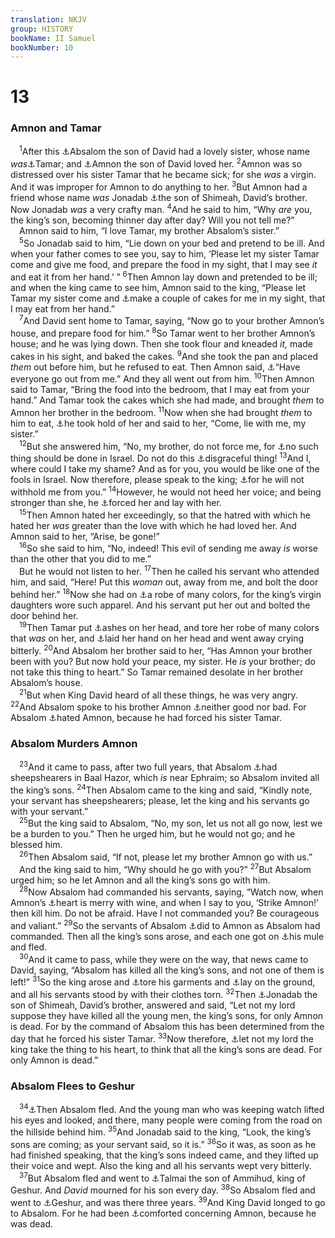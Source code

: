 ```yaml
---
translation: NKJV
group: HISTORY
bookName: II Samuel 
bookNumber: 10
---
```


<div class="title"><h1>13</h1><h3>Amnon and Tamar</h3></div>
<span class="verse 2sa_13_1"> <sup>1</sup>After this <a data-toggle="tooltip" data-placement="bottom" title="1 Chr. 20:2">⚓</a>Absalom the son of David had a lovely sister, whose name <i>was</i><a data-toggle="tooltip" data-placement="bottom" title="2 Sam. 3:2, 3; 1 Chr. 3:2">⚓</a>Tamar; and <a data-toggle="tooltip" data-placement="bottom" title="1 Chr. 3:9">⚓</a>Amnon the son of David loved her. </span>
<span class="verse 2sa_13_2"><sup>2</sup>Amnon was so distressed over his sister Tamar that he became sick; for she <i>was</i> a virgin. And it was improper for Amnon to do anything to her. </span>
<span class="verse 2sa_13_3"><sup>3</sup>But Amnon had a friend whose name <i>was</i> Jonadab <a data-toggle="tooltip" data-placement="bottom" title="2 Sam. 3:2">⚓</a>the son of Shimeah, David’s brother. Now Jonadab <i>was</i> a very crafty man. </span>
<span class="verse 2sa_13_4"><sup>4</sup>And he said to him, “Why <i>are</i> you, the king’s son, becoming thinner day after day? Will you not tell me?”<br/> Amnon said to him, “I love Tamar, my brother Absalom’s sister.”<br/></span>
<span class="verse 2sa_13_5"> <sup>5</sup>So Jonadab said to him, “Lie down on your bed and pretend to be ill. And when your father comes to see you, say to him, ‘Please let my sister Tamar come and give me food, and prepare the food in my sight, that I may see <i>it</i> and eat it from her hand.’ ” </span>
<span class="verse 2sa_13_6"><sup>6</sup>Then Amnon lay down and pretended to be ill; and when the king came to see him, Amnon said to the king, “Please let Tamar my sister come and <a data-toggle="tooltip" data-placement="bottom" title="1 Sam. 16:9">⚓</a>make a couple of cakes for me in my sight, that I may eat from her hand.”<br/></span>
<span class="verse 2sa_13_7"> <sup>7</sup>And David sent home to Tamar, saying, “Now go to your brother Amnon’s house, and prepare food for him.” </span>
<span class="verse 2sa_13_8"><sup>8</sup>So Tamar went to her brother Amnon’s house; and he was lying down. Then she took flour and kneaded <i>it,</i> made cakes in his sight, and baked the cakes. </span>
<span class="verse 2sa_13_9"><sup>9</sup>And she took the pan and placed <i>them</i> out before him, but he refused to eat. Then Amnon said, <a data-toggle="tooltip" data-placement="bottom" title="Gen. 18:6">⚓</a>“Have everyone go out from me.” And they all went out from him. </span>
<span class="verse 2sa_13_10"><sup>10</sup>Then Amnon said to Tamar, “Bring the food into the bedroom, that I may eat from your hand.” And Tamar took the cakes which she had made, and brought <i>them</i> to Amnon her brother in the bedroom. </span>
<span class="verse 2sa_13_11"><sup>11</sup>Now when she had brought <i>them</i> to him to eat, <a data-toggle="tooltip" data-placement="bottom" title="Gen. 45:1">⚓</a>he took hold of her and said to her, “Come, lie with me, my sister.”<br/></span>
<span class="verse 2sa_13_12"> <sup>12</sup>But she answered him, “No, my brother, do not force me, for <a data-toggle="tooltip" data-placement="bottom" title="Gen. 39:12; (Deut. 27:22); Ezek. 22:11">⚓</a>no such thing should be done in Israel. Do not do this <a data-toggle="tooltip" data-placement="bottom" title="(Lev. 18:9–11; 20:17)">⚓</a>disgraceful thing! </span>
<span class="verse 2sa_13_13"><sup>13</sup>And I, where could I take my shame? And as for you, you would be like one of the fools in Israel. Now therefore, please speak to the king; <a data-toggle="tooltip" data-placement="bottom" title="Gen. 34:7; Judg. 19:23; 20:6">⚓</a>for he will not withhold me from you.” </span>
<span class="verse 2sa_13_14"><sup>14</sup>However, he would not heed her voice; and being stronger than she, he <a data-toggle="tooltip" data-placement="bottom" title="Gen. 20:12">⚓</a>forced her and lay with her.<br/></span>
<span class="verse 2sa_13_15"> <sup>15</sup>Then Amnon hated her exceedingly, so that the hatred with which he hated her <i>was</i> greater than the love with which he had loved her. And Amnon said to her, “Arise, be gone!”<br/></span>
<span class="verse 2sa_13_16"> <sup>16</sup>So she said to him, “No, indeed! This evil of sending me away <i>is</i> worse than the other that you did to me.”<br/> But he would not listen to her. </span>
<span class="verse 2sa_13_17"><sup>17</sup>Then he called his servant who attended him, and said, “Here! Put this <i>woman</i> out, away from me, and bolt the door behind her.” </span>
<span class="verse 2sa_13_18"><sup>18</sup>Now she had on <a data-toggle="tooltip" data-placement="bottom" title="Lev. 18:9; (Deut. 22:25; 27:22); 2 Sam. 12:11">⚓</a>a robe of many colors, for the king’s virgin daughters wore such apparel. And his servant put her out and bolted the door behind her.<br/></span>
<span class="verse 2sa_13_19"> <sup>19</sup>Then Tamar put <a data-toggle="tooltip" data-placement="bottom" title="Gen. 37:3; Judg. 5:30; Ps. 45:13, 14">⚓</a>ashes on her head, and tore her robe of many colors that <i>was</i> on her, and <a data-toggle="tooltip" data-placement="bottom" title="Josh. 7:6; 2 Sam. 1:2; Job 2:12; 42:6">⚓</a>laid her hand on her head and went away crying bitterly. </span>
<span class="verse 2sa_13_20"><sup>20</sup>And Absalom her brother said to her, “Has Amnon your brother been with you? But now hold your peace, my sister. He <i>is</i> your brother; do not take this thing to heart.” So Tamar remained desolate in her brother Absalom’s house.<br/></span>
<span class="verse 2sa_13_21"> <sup>21</sup>But when King David heard of all these things, he was very angry. </span>
<span class="verse 2sa_13_22"><sup>22</sup>And Absalom spoke to his brother Amnon <a data-toggle="tooltip" data-placement="bottom" title="Jer. 2:37">⚓</a>neither good nor bad. For Absalom <a data-toggle="tooltip" data-placement="bottom" title="Gen. 24:50; 31:24">⚓</a>hated Amnon, because he had forced his sister Tamar.<br/></span>
<div class="title"><h3>Absalom Murders Amnon</h3></div>
<span class="verse 2sa_13_23"> <sup>23</sup>And it came to pass, after two full years, that Absalom <a data-toggle="tooltip" data-placement="bottom" title="(Lev. 19:17, 18; 1 John 2:9, 11; 3:10, 12, 15)">⚓</a>had sheepshearers in Baal Hazor, which <i>is</i> near Ephraim; so Absalom invited all the king’s sons. </span>
<span class="verse 2sa_13_24"><sup>24</sup>Then Absalom came to the king and said, “Kindly note, your servant has sheepshearers; please, let the king and his servants go with your servant.”<br/></span>
<span class="verse 2sa_13_25"> <sup>25</sup>But the king said to Absalom, “No, my son, let us not all go now, lest we be a burden to you.” Then he urged him, but he would not go; and he blessed him.<br/></span>
<span class="verse 2sa_13_26"> <sup>26</sup>Then Absalom said, “If not, please let my brother Amnon go with us.”<br/> And the king said to him, “Why should he go with you?” </span>
<span class="verse 2sa_13_27"><sup>27</sup>But Absalom urged him; so he let Amnon and all the king’s sons go with him.<br/></span>
<span class="verse 2sa_13_28"> <sup>28</sup>Now Absalom had commanded his servants, saying, “Watch now, when Amnon’s <a data-toggle="tooltip" data-placement="bottom" title="Gen. 38:12, 13; 1 Sam. 25:4">⚓</a>heart is merry with wine, and when I say to you, ‘Strike Amnon!’ then kill him. Do not be afraid. Have I not commanded you? Be courageous and valiant.” </span>
<span class="verse 2sa_13_29"><sup>29</sup>So the servants of Absalom <a data-toggle="tooltip" data-placement="bottom" title="Judg. 19:6, 9, 22; Ruth 3:7; 1 Sam. 25:36; Esth. 1:10">⚓</a>did to Amnon as Absalom had commanded. Then all the king’s sons arose, and each one got on <a data-toggle="tooltip" data-placement="bottom" title="2 Sam. 12:10">⚓</a>his mule and fled.<br/></span>
<span class="verse 2sa_13_30"> <sup>30</sup>And it came to pass, while they were on the way, that news came to David, saying, “Absalom has killed all the king’s sons, and not one of them is left!” </span>
<span class="verse 2sa_13_31"><sup>31</sup>So the king arose and <a data-toggle="tooltip" data-placement="bottom" title="2 Sam. 18:9; 1 Kin. 1:33, 38">⚓</a>tore his garments and <a data-toggle="tooltip" data-placement="bottom" title="2 Sam. 1:11">⚓</a>lay on the ground, and all his servants stood by with their clothes torn. </span>
<span class="verse 2sa_13_32"><sup>32</sup>Then <a data-toggle="tooltip" data-placement="bottom" title="2 Sam. 12:16">⚓</a>Jonadab the son of Shimeah, David’s brother, answered and said, “Let not my lord suppose they have killed all the young men, the king’s sons, for only Amnon is dead. For by the command of Absalom this has been determined from the day that he forced his sister Tamar. </span>
<span class="verse 2sa_13_33"><sup>33</sup>Now therefore, <a data-toggle="tooltip" data-placement="bottom" title="2 Sam. 13:3–5">⚓</a>let not my lord the king take the thing to his heart, to think that all the king’s sons are dead. For only Amnon is dead.”<br/></span>
<div class="title"><h3>Absalom Flees to Geshur</h3></div>
<span class="verse 2sa_13_34"> <sup>34</sup><a data-toggle="tooltip" data-placement="bottom" title="2 Sam. 19:19">⚓</a>Then Absalom fled. And the young man who was keeping watch lifted his eyes and looked, and there, many people were coming from the road on the hillside behind him. </span>
<span class="verse 2sa_13_35"><sup>35</sup>And Jonadab said to the king, “Look, the king’s sons are coming; as your servant said, so it is.” </span>
<span class="verse 2sa_13_36"><sup>36</sup>So it was, as soon as he had finished speaking, that the king’s sons indeed came, and they lifted up their voice and wept. Also the king and all his servants wept very bitterly.<br/></span>
<span class="verse 2sa_13_37"> <sup>37</sup>But Absalom fled and went to <a data-toggle="tooltip" data-placement="bottom" title="2 Sam. 13:37, 38">⚓</a>Talmai the son of Ammihud, king of Geshur. And <i>David</i> mourned for his son every day. </span>
<span class="verse 2sa_13_38"><sup>38</sup>So Absalom fled and went to <a data-toggle="tooltip" data-placement="bottom" title="2 Sam. 3:3; 1 Chr. 3:2">⚓</a>Geshur, and was there three years. </span>
<span class="verse 2sa_13_39"><sup>39</sup>And King David longed to go to Absalom. For he had been <a data-toggle="tooltip" data-placement="bottom" title="2 Sam. 14:23, 32; 15:8">⚓</a>comforted concerning Amnon, because he was dead.<br/></span>
